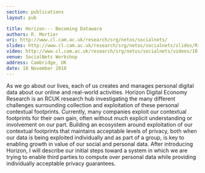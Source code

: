 ```yaml
---
section: publications
layout: pub

title: Horizon--- Becoming Dataware
authors: R. Mortier
uri: http://www.cl.cam.ac.uk/research/srg/netos/socialnets/
slides: http://www.cl.cam.ac.uk/research/srg/netos/socialnets/slides/Richard_Motier.pdf
video: http://www.cl.cam.ac.uk/research/srg/netos/socialnets/videos/10.mp4
venue: SocialNets Workshop
address: Cambridge, UK
date: 18 November 2010
---
```


As we go about our lives, each of us creates and manages personal
digital data about our online and real-world activities.  Horizon
Digital Economy Research is an RCUK research hub investigating the
many different challenges surrounding collection and exploitation of
these personal contextual footprints.  Currently, many companies
exploit our contextual footprints for their own gain, often without
much explicit understanding or involvement on our part.  Building an
ecosystem around exploitation of our contextual footprints that
maintains acceptable levels of privacy, both when our data is being
exploited individually and as part of a group, is key to enabling
growth in value of our social and personal data.  After introducing
Horizon, I will describe our initial steps toward a system in which we
are trying to enable third parties to compute over personal data while
providing individually acceptable privacy guarantees.
